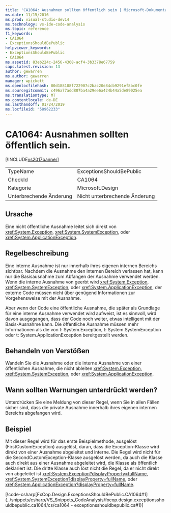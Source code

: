 ```yaml
---
title: 'CA1064: Ausnahmen sollten öffentlich sein | Microsoft-Dokumentation'
ms.date: 11/15/2016
ms.prod: visual-studio-dev14
ms.technology: vs-ide-code-analysis
ms.topic: reference
f1_keywords:
- CA1064
- ExceptionsShouldBePublic
helpviewer_keywords:
- ExceptionsShouldBePublic
- CA1064
ms.assetid: 83eb224c-2456-4368-acf4-3b3378e67759
caps.latest.revision: 13
author: gewarren
ms.author: gewarren
manager: wpickett
ms.openlocfilehash: 00d188188f722907c2bac20e84cb9291ef8bc0fe
ms.sourcegitcommit: c496a77add807ba4a29ee6a424b44a5de89025ea
ms.translationtype: MT
ms.contentlocale: de-DE
ms.lasthandoff: 01/24/2019
ms.locfileid: "58962233"
---
```

# <a name="ca1064-exceptions-should-be-public"></a>CA1064: Ausnahmen sollten öffentlich sein.
[!INCLUDE[vs2017banner](../includes/vs2017banner.md)]

|||
|-|-|
|TypeName|ExceptionsShouldBePublic|
|CheckId|CA1064|
|Kategorie|Microsoft.Design|
|Unterbrechende Änderung|Nicht unterbrechende Änderung|

## <a name="cause"></a>Ursache
 Eine nicht öffentliche Ausnahme leitet sich direkt von <xref:System.Exception>, <xref:System.SystemException>, oder <xref:System.ApplicationException>.

## <a name="rule-description"></a>Regelbeschreibung
 Eine interne Ausnahme ist nur innerhalb ihres eigenen internen Bereichs sichtbar. Nachdem die Ausnahme den internen Bereich verlassen hat, kann nur die Basisausnahme zum Abfangen der Ausnahme verwendet werden. Wenn die interne Ausnahme von geerbt wird <xref:System.Exception>, <xref:System.SystemException>, oder <xref:System.ApplicationException>, der externe Code müssen nicht über genügend Informationen zur Vorgehensweise mit der Ausnahme.

 Aber wenn der Code eine öffentliche Ausnahme, die später als Grundlage für eine interne Ausnahme verwendet wird aufweist, ist es sinnvoll, wird davon ausgegangen, dass der Code noch weiter, etwas intelligent mit der Basis-Ausnahme kann. Die öffentliche Ausnahme müssen mehr Informationen als die von t: System.Exception, t: System.SystemException oder t: System.ApplicationException bereitgestellt werden.

## <a name="how-to-fix-violations"></a>Behandeln von Verstößen
 Wandeln Sie die Ausnahme oder die interne Ausnahme von einer öffentlichen Ausnahme, die nicht ableiten <xref:System.Exception>, <xref:System.SystemException>, oder <xref:System.ApplicationException>.

## <a name="when-to-suppress-warnings"></a>Wann sollten Warnungen unterdrückt werden?
 Unterdrücken Sie eine Meldung von dieser Regel, wenn Sie in allen Fällen sicher sind, dass die private Ausnahme innerhalb ihres eigenen internen Bereichs abgefangen wird.

## <a name="example"></a>Beispiel
 Mit dieser Regel wird für das erste Beispielmethode, ausgelöst (FirstCustomException) ausgelöst, daran, dass die Exception-Klasse wird direkt von einer Ausnahme abgeleitet und interne. Die Regel wird nicht für die SecondCustomException-Klasse ausgelöst werden, da auch die Klasse auch direkt aus einer Ausnahme abgeleitet wird, die Klasse als öffentlich deklariert ist. Die dritte Klasse auch löst nicht die Regel, da er nicht direkt von abgeleitet ist <xref:System.Exception?displayProperty=fullName>, <xref:System.SystemException?displayProperty=fullName>, oder <xref:System.ApplicationException?displayProperty=fullName>.

 [!code-csharp[FxCop.Design.ExceptionsShouldBePublic.CA1064#1](../snippets/csharp/VS_Snippets_CodeAnalysis/fxcop.design.exceptionsshouldbepublic.ca1064/cs/ca1064 - exceptionsshouldbepublic.cs#1)]
